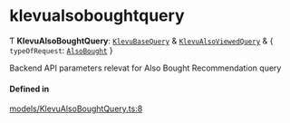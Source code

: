 # klevualsoboughtquery
      
Ƭ **KlevuAlsoBoughtQuery**: [`KlevuBaseQuery`](klevubasequery.md) & [`KlevuAlsoViewedQuery`](klevualsoviewedquery.md) & { `typeOfRequest`: [`AlsoBought`](enums/KlevuTypeOfRequest.md#alsobought)  }

Backend API parameters relevat for Also Bought Recommendation query

#### Defined in

[models/KlevuAlsoBoughtQuery.ts:8](https://github.com/klevultd/frontend-sdk/blob/58d63d7/packages/klevu-core/src/models/KlevuAlsoBoughtQuery.ts#L8)

